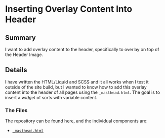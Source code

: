 # Inserting Overlay Content Into Header 


## Summary
I want to add overlay content to the header, specifically to overlay on top of the Header Image.


## Details
I have written the HTML/Liquid and SCSS and it all works when I test it outside of the site build, but I wanted to know how to add this overlay content into the header of all pages using the `_masthead.html`. The goal is to insert a *widget* of sorts with variable content.


### The Files
The repository can be found [here](https://github.com/NewSpectrum/Technovine-Site), and the individual components are:
- [`_masthead.html`](https://github.com/NewSpectrum/Technovine-Site/blob/8675ec3e0ddaf5e9acc454c2d9c49a8f64ed4349/_includes/_masthead.html)
